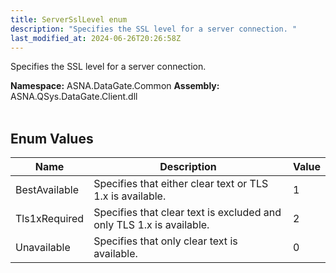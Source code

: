 ```yaml
---
title: ServerSslLevel enum
description: "Specifies the SSL level for a server connection. "
last_modified_at: 2024-06-26T20:26:58Z
---
```


Specifies the SSL level for a server connection.

**Namespace:** ASNA.DataGate.Common
**Assembly:** ASNA.QSys.DataGate.Client.dll
<br>
<br>

## Enum Values

| Name | Description | Value
| --- | --- | --- 
| BestAvailable | Specifies that either clear text or TLS 1.x is available. | 1 |
| Tls1xRequired | Specifies that clear text is excluded and only TLS 1.x is available. | 2 |
| Unavailable | Specifies that only clear text is available. | 0 |

